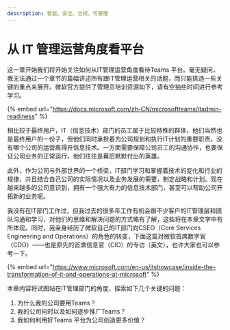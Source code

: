 ```yaml
---
description: 智能、安全、合规、可管理
---
```


# 从 IT 管理运营角度看平台

这一章开始我们将开始关注如何从IT管理运营角度看待Teams 平台。毫无疑问，我无法通过一个章节的篇幅讲述所有跟IT管理运营相关的话题，而只能挑选一些关键的重点来展开。微软官方提供了管理员培训资源如下，请有空抽些时间进行参考学习。

{% embed url="https://docs.microsoft.com/zh-CN/microsoftteams/itadmin-readiness" %}

相比较于最终用户，IT（信息技术）部门的员工属于比较特殊的群体，他们当然也是最终用户的一份子，但他们同时承担着为公司规划和执行IT计划的重要职责，没有哪个公司的运营离得开信息技术。一方面需要保障公司员工的沟通协作，也要保证公司业务的正常运行，他们往往是幕后默默付出的英雄。

此外，作为公司与外部世界的一个桥梁，IT部门学习和掌握着技术的变化和行业的规律，并且结合自己公司的实际情况以及业务发展的需要，制定战略和计划。现在越来越多的公司意识到，拥有一个强大有力的信息技术部门，甚至可以帮助公司开拓新的业务呢。

我没有在IT部门工作过，但我过去的很多年工作有机会跟不少客户的IT管理层和团队沟通和学习，对他们的思维和解决问题的方式略有了解，这些将在本章文字中有所体现。同时，我亲身经历了微软自己的IT部门向CSEO（Core Services Engineering and Operations）的角色的转变，下面这篇对微软首席数字官（CDO）——也是原先的首席信息官（CIO）的专访（英文），也许大家也可以参考一下。

{% embed url="https://www.microsoft.com/en-us/itshowcase/inside-the-transformation-of-it-and-operations-at-microsoft" %}

本章内容将试图站在IT管理部门的角度，探索如下几个关键的问题：

1. 为什么我的公司要用Teams？
2. 我的公司何时以及如何逐步推广Teams？
3. 我如何利用好Teams 平台为公司创造更多价值？

